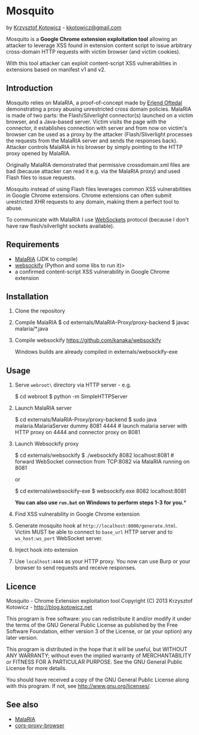 Mosquito
========
by [Krzysztof Kotowicz](http://blog.kotowicz.net) - kkotowicz@gmail.com

Mosquito is a **Google Chrome extension exploitation tool** allowing an attacker to leverage XSS found in extension content script to issue arbitrary cross-domain HTTP requests with victim browser (and victim cookies).

With this tool attacker can exploit content-script XSS vulnerabilities in extensions based on manifest v1 and v2.

Introduction
-----------
Mosquito relies on MalaRIA, a proof-of-concept made by [Erlend Oftedal](http://erlend.oftedal.no) demonstrating a proxy abusing unrestricted cross domain policies.
MalaRIA is made of two parts: the Flash/Silverlight connector(s) launched on a victim browser, and a Java-based server. Victim visits the page with the connector, it establishes connection with server and from now on victim's browser can be used as a proxy by the attacker (Flash/Sliverlight processes the requests from the MalaRIA server and sends the responses back). Attacker controls MalaRIA in his browser by simply pointing to the HTTP proxy opened by MalaRIA.

Originally MalaRIA demonstrated that permissive crossdomain.xml files are bad (because attacker can read it e.g. via the MalaRIA proxy) and used Flash files to issue requests.

Mosquito instead of using Flash files leverages common XSS vulnerabilities in Google Chrome extensions. Chrome extensions can often submit urestricted XHR requests to any domain, making them a perfect tool to abuse.

To communicate with MalaRIA I use [WebSockets](http://dev.w3.org/html5/websockets/) protocol (because I don't have raw flash/silverlight sockets available).


Requirements
------------

  * [MalaRIA](https://github.com/koto/MalaRIA-Proxy) (JDK to compile)
  * [websockify](https://github.com/kanaka/websockify) (Python and some libs to run it)>
  * a confirmed content-script XSS vulnerability in Google Chrome extension

Installation
------------

  1. Clone the repository
  2. Compile MalaRIA
        $ cd externals/MalaRIA-Proxy/proxy-backend
        $ javac malaria/*.java
  3. Compile websockify
        https://github.com/kanaka/websockify

       Windows builds are already compiled in externals/websockify-exe

Usage
-----

  1. Serve `webroot\` directory via HTTP server - e.g.

		$ cd webroot
		$ python -m SimpleHTTPServer

  2. Launch MalaRIA server

	    $ cd externals/MalaRIA-Proxy/proxy-backend
	    $ sudo java malaria.MalariaServer dummy 8081 4444
          # launch malaria server with HTTP proxy on 4444 and connector proxy on 8081

  3. Launch Websockify proxy

	    $ cd externals/websockify
	    $ ./websockify 8082 localhost:8081
	      # forward WebSocket connection from TCP:8082 via MalaRIA running on 8081

	 or

	    $ cd externals\websockify-exe
	    $ websockify.exe 8082 localhost:8081

     **You can also use `run.bat` on Windows to perform steps 1-3 for you.***

  4. Find XSS vulnerability in Google Chrome extension

  5. Generate mosquito hook at `http://localhost:8000/generate.html`. Victim MUST be able
     to connect to `base_url` HTTP server and to `ws_host:ws_port` WebSocket server.

  6. Inject hook into extension

  7. Use `localhost:4444` as your HTTP proxy. You now can use Burp or your browser to send
     requests and receive responses.


Licence
-------
Mosquito - Chrome Extension exploitation tool Copyright (C) 2013 Krzysztof Kotowicz - http://blog.kotowicz.net

This program is free software: you can redistribute it and/or modify it under the terms of the GNU General Public License as published by the Free Software Foundation, either version 3 of the License, or (at your option) any later version.

This program is distributed in the hope that it will be useful, but WITHOUT ANY WARRANTY; without even the implied warranty of MERCHANTABILITY or FITNESS FOR A PARTICULAR PURPOSE. See the GNU General Public License for more details.

You should have received a copy of the GNU General Public License along with this program. If not, see http://www.gnu.org/licenses/.


See also
--------
  * [MalaRIA](http://erlend.oftedal.no/blog/?blogid=107)
  * [cors-proxy-browser](http://koto.github.io/cors-proxy-browser/)
